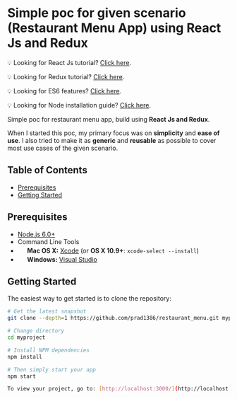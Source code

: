 Simple poc for given scenario (Restaurant Menu App) using React Js and Redux 
=======================

:bulb: Looking for React Js tutorial? [Click here](https://reactjs.org/).

:bulb: Looking for Redux tutorial? [Click here](http://redux.js.org/).

:bulb: Looking for ES6 features? [Click here](http://es6-features.org/#Constants).

:bulb: Looking for Node installation guide? [Click here](https://nodejs.org/en/).

Simple poc for restaurant menu app, build using **React Js and Redux**.

When I started this poc, my primary focus was on **simplicity** and **ease of use**.
I also tried to make it as **generic** and **reusable** as possible to cover most use cases of the given scenario.

Table of Contents
-----------------

- [Prerequisites](#prerequisites)
- [Getting Started](#getting-started)

Prerequisites
-------------

- [Node.js 6.0+](http://nodejs.org)
- Command Line Tools
 - <img src="http://deluge-torrent.org/images/apple-logo.gif" height="17">&nbsp;**Mac OS X:** [Xcode](https://itunes.apple.com/us/app/xcode/id497799835?mt=12) (or **OS X 10.9+**: `xcode-select --install`)
 - <img src="http://dc942d419843af05523b-ff74ae13537a01be6cfec5927837dcfe.r14.cf1.rackcdn.com/wp-content/uploads/windows-8-50x50.jpg" height="17">&nbsp;**Windows:** [Visual Studio](https://www.visualstudio.com/products/visual-studio-community-vs)

Getting Started
---------------

The easiest way to get started is to clone the repository:

```bash
# Get the latest snapshot
git clone --depth=1 https://github.com/prad1386/restaurant_menu.git myproject or download the zip folder

# Change directory
cd myproject

# Install NPM dependencies
npm install

# Then simply start your app
npm start

To view your project, go to: [http://localhost:3000/](http://localhost:3000/)
```
